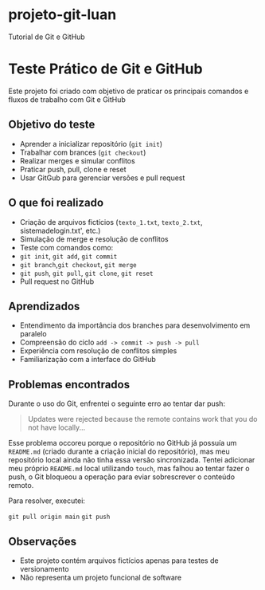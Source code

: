 # projeto-git-luan
Tutorial de Git e GitHub

# Teste Prático de Git e GitHub

Este projeto foi criado com objetivo de praticar os principais comandos e
fluxos de trabalho com Git e GitHub

## Objetivo do teste

- Aprender a inicializar repositório (`git init`)
- Trabalhar com brances (`git checkout`)
- Realizar merges e simular conflitos
- Praticar push, pull, clone e reset
- Usar GitGub para gerenciar versões e pull request

## O que foi realizado

- Criação de arquivos fictícios (`texto_1.txt`, `texto_2.txt`,
sistemadelogin.txt', etc.)
- Simulação de merge e resolução de conflitos
- Teste com comandos como:
 - `git init`, `git add`, `git commit`
 - `git branch`,`git checkout`, `git merge`
 - `git push`, `git pull`, `git clone`, `git reset`
 - Pull request no GitHub

## Aprendizados

- Entendimento da importância dos branches para desenvolvimento em paralelo
- Compreensão do ciclo `add -> commit -> push -> pull`
- Experiência com resolução de conflitos simples
- Familiarização com a interface do GitHub

## Problemas encontrados

Durante o uso do Git, enfrentei o seguinte erro ao tentar dar push:

> Updates were rejected because the remote contains work that you do not have locally...

Esse problema occoreu porque o repositório no GitHub já possuía um `README.md`
(criado durante a criação inicial do repositório), mas meu repositório local
ainda não tinha essa versão sincronizada. Tentei adicionar meu próprio
`README.md` local utilizando `touch`, mas falhou ao tentar fazer o push, o Git
bloqueou a operação para eviar sobrescrever o conteúdo remoto.

Para resolver, executei:

`git pull origin main`
`git push`


## Observações

- Este projeto contém arquivos fictícios apenas para testes de versionamento
- Não representa um projeto funcional de software
